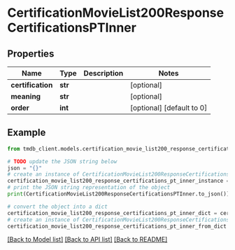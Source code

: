 # CertificationMovieList200ResponseCertificationsPTInner


## Properties

Name | Type | Description | Notes
------------ | ------------- | ------------- | -------------
**certification** | **str** |  | [optional] 
**meaning** | **str** |  | [optional] 
**order** | **int** |  | [optional] [default to 0]

## Example

```python
from tmdb_client.models.certification_movie_list200_response_certifications_pt_inner import CertificationMovieList200ResponseCertificationsPTInner

# TODO update the JSON string below
json = "{}"
# create an instance of CertificationMovieList200ResponseCertificationsPTInner from a JSON string
certification_movie_list200_response_certifications_pt_inner_instance = CertificationMovieList200ResponseCertificationsPTInner.from_json(json)
# print the JSON string representation of the object
print(CertificationMovieList200ResponseCertificationsPTInner.to_json())

# convert the object into a dict
certification_movie_list200_response_certifications_pt_inner_dict = certification_movie_list200_response_certifications_pt_inner_instance.to_dict()
# create an instance of CertificationMovieList200ResponseCertificationsPTInner from a dict
certification_movie_list200_response_certifications_pt_inner_from_dict = CertificationMovieList200ResponseCertificationsPTInner.from_dict(certification_movie_list200_response_certifications_pt_inner_dict)
```
[[Back to Model list]](../README.md#documentation-for-models) [[Back to API list]](../README.md#documentation-for-api-endpoints) [[Back to README]](../README.md)


